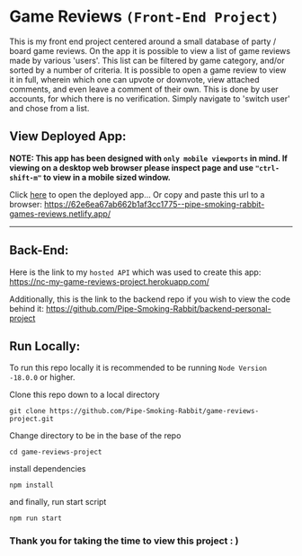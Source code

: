 # Game Reviews `(Front-End Project)`
This is my front end project centered around a small database of party / board game reviews. On the app it is possible to view a list of game reviews made by various 'users'. This list can be filtered by game category, and/or sorted by a number of criteria. It is possible to open a game review to view it in full, wherein which one can upvote or downvote, view attached comments, and even leave a comment of their own. This is done by user accounts, for which there is no verification. Simply navigate to 'switch user' and chose from a list. 

## View Deployed App:
**NOTE: This app has been designed with `only mobile viewports` in mind. If viewing on a desktop web browser please inspect page and use `"ctrl-shift-m"` to view in a mobile sized window.**  

Click [here](https://62e6ea67ab662b1af3cc1775--pipe-smoking-rabbit-games-reviews.netlify.app/) to open the deployed app... Or copy and paste this url to a browser: https://62e6ea67ab662b1af3cc1775--pipe-smoking-rabbit-games-reviews.netlify.app/ 

---

## Back-End:
Here is the link to my `hosted API` which was used to create this app: https://nc-my-game-reviews-project.herokuapp.com/

Additionally, this is the link to the backend repo if you wish to view the code behind it: https://github.com/Pipe-Smoking-Rabbit/backend-personal-project

## Run Locally:
To run this repo locally it is recommended to be running `Node Version -18.0.0` or higher.

Clone this repo down to a local directory
```
git clone https://github.com/Pipe-Smoking-Rabbit/game-reviews-project.git
```
Change directory to be in the base of the repo
```
cd game-reviews-project
```
install dependencies
```
npm install
```
and finally, run start script
```
npm run start
```

### Thank you for taking the time to view this project : )